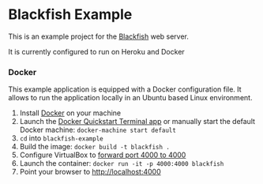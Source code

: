 # Blackfish Example

This is an example project for the [Blackfish](https://github.com/elliottminns/blackfish) web server.

It is currently configured to run on Heroku and Docker

### Docker
This example application is equipped with a Docker configuration file. It allows to run the application locally in an Ubuntu based Linux environment.

1. Install [Docker](https://www.docker.com) on your machine
2. Launch the [Docker Quickstart Terminal app](https://docs.docker.com/mac/step_one/) or manually start the default Docker machine: `docker-machine start default`
3. `cd` into `blackfish-example`
4. Build the image: `docker build -t blackfish .`
5. Configure VirtualBox to [forward port 4000 to 4000](https://www.virtualbox.org/manual/ch06.html#natforward)
6. Launch the container: `docker run -it -p 4000:4000 blackfish`
7. Point your browser to [http://localhost:4000](http://localhost:4000)
